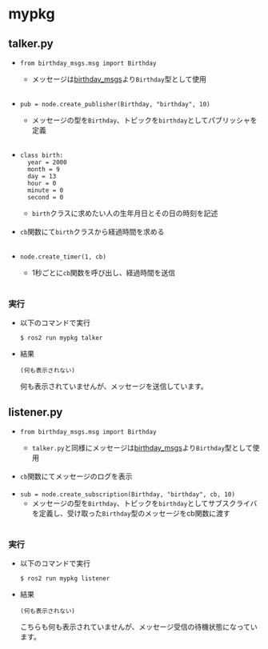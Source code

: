 # mypkg

## talker.py
* ```
  from birthday_msgs.msg import Birthday
  ```  
  * メッセージは[birthday_msgs](https://github.com/ryotarokarikomi/birthday_msgs.git)より`Birthday`型として使用
<br><br>
* ```
  pub = node.create_publisher(Birthday, "birthday", 10)
  ```  
  * メッセージの型を`Birthday`、トピックを`birthday`としてパブリッシャを定義
<br><br>
* ```
  class birth:
    year = 2000
    month = 9
    day = 13
    hour = 0
    minute = 0
    second = 0
  ```
  * `birth`クラスに求めたい人の生年月日とその日の時刻を記述
<br><br>
* `cb`関数にて`birth`クラスから経過時間を求める
<br><br>
* ```
  node.create_timer(1, cb)
  ```  
  * 1秒ごとに`cb`関数を呼び出し、経過時間を送信
<br><br>
### 実行
* 以下のコマンドで実行
  ```
  $ ros2 run mypkg talker
  ```
* 結果
  ```
  (何も表示されない)
  ```
  何も表示されていませんが、メッセージを送信しています。

## listener.py
* ```
  from birthday_msgs.msg import Birthday
  ```  
  * `talker.py`と同様にメッセージは[birthday_msgs](https://github.com/ryotarokarikomi/birthday_msgs.git)より`Birthday`型として使用
<br><br>
* `cb`関数にてメッセージのログを表示
<br><br>
* `sub = node.create_subscription(Birthday, "birthday", cb, 10)`  
  * メッセージの型を`Birthday`、トピックを`birthday`としてサブスクライバを定義し、受け取った`Birthday`型のメッセージをcb関数に渡す
<br><br>
### 実行
* 以下のコマンドで実行
  ```
  $ ros2 run mypkg listener
  ```
* 結果
  ```
  (何も表示されない)
  ```
  こちらも何も表示されていませんが、メッセージ受信の待機状態になっています。

